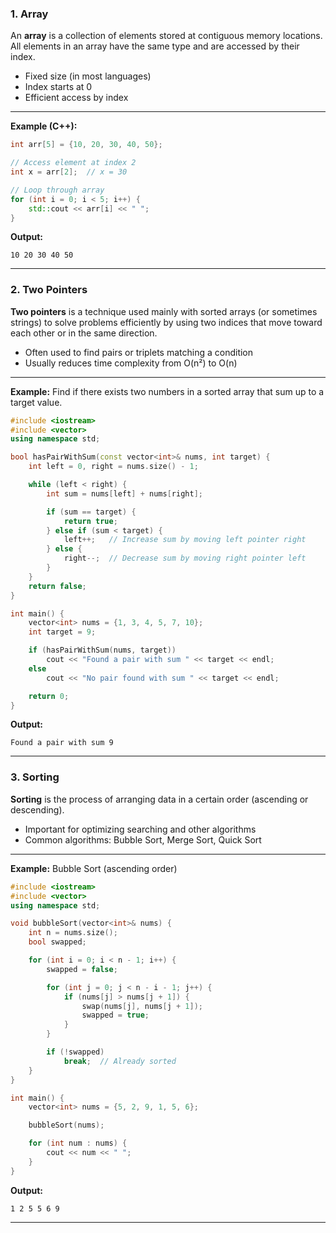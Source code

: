 ### 1. **Array**

An **array** is a collection of elements stored at contiguous memory locations. All elements in an array have the same type and are accessed by their index.

* Fixed size (in most languages)
* Index starts at 0
* Efficient access by index

---

**Example (C++):**

```cpp
int arr[5] = {10, 20, 30, 40, 50};

// Access element at index 2
int x = arr[2];  // x = 30

// Loop through array
for (int i = 0; i < 5; i++) {
    std::cout << arr[i] << " ";
}
```

**Output:**

```
10 20 30 40 50
```

---

### 2. **Two Pointers**

**Two pointers** is a technique used mainly with sorted arrays (or sometimes strings) to solve problems efficiently by using two indices that move toward each other or in the same direction.

* Often used to find pairs or triplets matching a condition
* Usually reduces time complexity from O(n²) to O(n)

---

**Example:** Find if there exists two numbers in a sorted array that sum up to a target value.

```cpp
#include <iostream>
#include <vector>
using namespace std;

bool hasPairWithSum(const vector<int>& nums, int target) {
    int left = 0, right = nums.size() - 1;

    while (left < right) {
        int sum = nums[left] + nums[right];

        if (sum == target) {
            return true;
        } else if (sum < target) {
            left++;   // Increase sum by moving left pointer right
        } else {
            right--;  // Decrease sum by moving right pointer left
        }
    }
    return false;
}

int main() {
    vector<int> nums = {1, 3, 4, 5, 7, 10};
    int target = 9;

    if (hasPairWithSum(nums, target))
        cout << "Found a pair with sum " << target << endl;
    else
        cout << "No pair found with sum " << target << endl;

    return 0;
}
```

**Output:**

```
Found a pair with sum 9
```

---

### 3. **Sorting**

**Sorting** is the process of arranging data in a certain order (ascending or descending).

* Important for optimizing searching and other algorithms
* Common algorithms: Bubble Sort, Merge Sort, Quick Sort

---

**Example:** Bubble Sort (ascending order)

```cpp
#include <iostream>
#include <vector>
using namespace std;

void bubbleSort(vector<int>& nums) {
    int n = nums.size();
    bool swapped;

    for (int i = 0; i < n - 1; i++) {
        swapped = false;

        for (int j = 0; j < n - i - 1; j++) {
            if (nums[j] > nums[j + 1]) {
                swap(nums[j], nums[j + 1]);
                swapped = true;
            }
        }

        if (!swapped)
            break;  // Already sorted
    }
}

int main() {
    vector<int> nums = {5, 2, 9, 1, 5, 6};

    bubbleSort(nums);

    for (int num : nums) {
        cout << num << " ";
    }
}
```

**Output:**

```
1 2 5 5 6 9
```

---
